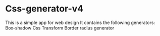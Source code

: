 # Css-generator-v4
This is a simple app for web design
It contains the following generators:
    Box-shadow
    Css Transform
    Border radius generator
    
